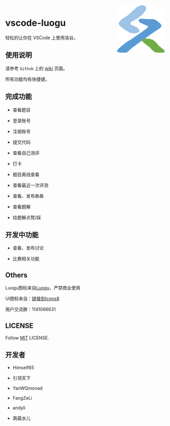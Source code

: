 <img align="right" width="150" height="150" src="https://raw.githubusercontent.com/yltx/vscode-luogu/master/logo.png">

# vscode-luogu

轻松的让你在 VSCode 上使用洛谷。

## 使用说明

请参考 `Github` 上的 [wiki](https://www.github.com/yltx/vscode-luogu/wiki) 页面。

所有功能均有快捷键。

## 完成功能

- 查看题目

- 登录账号

- 注销账号

- 提交代码

- 查看自己测评

- 打卡

- 题目离线查看

- 查看最近一次评测
  
- 查看、发布犇犇

- 查看题解

- 给题解点赞/踩
  
## 开发中功能
  
- 查看、发布讨论

- 比赛相关功能
  
## Others

Luogu图标来自[Luogu](https://www.luogu.com.cn/)，严禁商业使用

UI图标来自：[链接到Icons8](https://icons8.cn/)

用户交流群：1141066631

## LICENSE

Follow [MIT](LICENSE) LICENSE.

## 开发者

- Himself65

- 引领天下

- YanWQmonad

- FangZeLi

- andyli

- 蒟蒻水儿